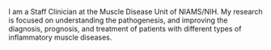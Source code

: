 I am a Staff Clinician at the Muscle Disease Unit of NIAMS/NIH. My research is focused on understanding the pathogenesis, and improving the diagnosis, prognosis, and treatment of patients with different types of inflammatory muscle diseases.

<!---
iagopinal/iagopinal is a ✨ special ✨ repository because its `README.md` (this file) appears on your GitHub profile.
You can click the Preview link to take a look at your changes.
--->
